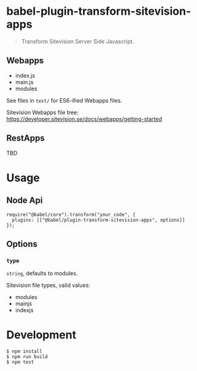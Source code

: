 # babel-plugin-transform-sitevision-apps

> Transform Sitevision Server Side Javascript.

## Webapps

- index.js
- main.js
- modules

See files in `test/` for ES6-ified Webapps files.

Sitevision Webapps file tree: https://developer.sitevision.se/docs/webapps/getting-started

## RestApps

TBD

# Usage

## Node Api

```
require("@babel/core").transform("your_code", {
  plugins: [["@babel/plugin-transform-sitevision-apps", options]]
});
```

## Options

### `type`

`string`, defaults to modules.

Sitevision file types, valid values:

- modules
- mainjs
- indexjs

# Development

```
$ npm install
$ npm run build
$ npm test
```
